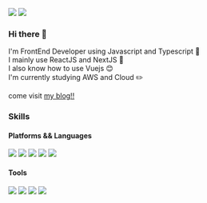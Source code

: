 <a href="#" target="_blank"><img src="https://img.shields.io/badge/gus70005319%40gmail.com-red?style=flat&logo=google&logoColor=white"></a>
<a href="#" target="_blank"><img src="https://img.shields.io/badge/wook5_16-#E4405F?style=flat&logo=Instagram&logoColor=white"></a>
### Hi there 👋
I'm FrontEnd Developer using Javascript and Typescript 🎉 <br/>
I mainly use ReactJS and NextJS 🔑 <br/>
I also know how to use Vuejs 😊<br/> 
I'm currently studying AWS and Cloud ✏️ <br/> 

come visit <a href="https://nookcoder.tistory.com/" target="_blank">my blog!!<a/>  



### Skills
#### Platforms && Languages 
<a href="#" target="_blank"><img src="https://img.shields.io/badge/ReactJs-blue?logo=react"></a>
<a href="#" target="_blank"><img src="https://img.shields.io/badge/VueJs-black?logo=vuedotjs"></a>
<a href="#" target="_blank"><img src="https://img.shields.io/badge/Go-white?logo=go"></a>
<a href="#" target="_blank"><img src="https://img.shields.io/badge/TypeScript-blue?logo=typescript&logoColor=white"></a>
<a href="#" target="_blank"><img src="https://img.shields.io/badge/NodeJS-green?logo=nodedotjs"></a>
#### Tools 
  
<a href="#" target="_blank"><img src="https://img.shields.io/badge/Git-orange?logo=git&logoColor=white"></a>
<a href="#" target="_blank"><img src="https://img.shields.io/badge/-AWS-orange?logo=amazonaws"></a>
<a href="#" target="_blank"><img src="https://img.shields.io/badge/Figma-black?logo=figma"></a>
<a href="#" target="_blank"><img src="https://img.shields.io/badge/Postman-critical?logo=postman&logoColor=white"></a>
<!--
**nookcoder/nookcoder** is a ✨ _special_ ✨ repository because its `README.md` (this file) appears on your GitHub profile.

Here are some ideas to get you started:

- 🔭 I’m currently working on ...
- 🌱 I’m currently learning ...
- 👯 I’m looking to collaborate on ...
- 🤔 I’m looking for help with ...
- 💬 Ask me about ...
- 📫 How to reach me: ...
- 😄 Pronouns: ...
- ⚡ Fun fact: ...
-->
